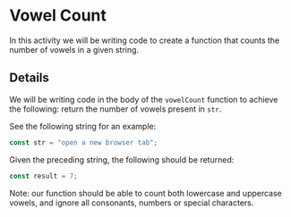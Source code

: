 # Vowel Count

In this activity we will be writing code to create a function that counts the number of vowels in a given string.

## Details

We will be writing code in the body of the `vowelCount` function to achieve the following: return the number of vowels present in `str`.

See the following string for an example:

```js
const str = "open a new browser tab";
```

Given the preceding string, the following should be returned:

```js
const result = 7;
```

Note: our function should be able to count both lowercase and uppercase vowels, and ignore all consonants, numbers or special characters.
